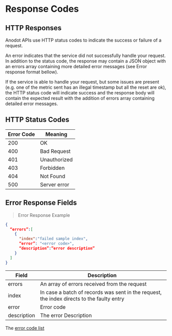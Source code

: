 # Response Codes

## HTTP Responses
Anodot APIs use HTTP status codes to indicate the success or failure of a request.

An error indicates that the service did not successfully handle your request. In addition to the status code, the response may contain a JSON object with an errors array containing more detailed error messages (see Error response format bellow).

If the service is able to handle your request, but some issues are present (e.g. one of the metric sent has an illegal timestamp but all the reset are ok), the HTTP status code will indicate success and the response body will contain the expected result with the addition of errors array containing detailed error messages.

## HTTP Status Codes

Error Code | Meaning
-|-
200 | OK
400 | Bad Request
401 | Unauthorized
403 | Forbidden
404 | Not Found
500 | Server error

## Error Response Fields

> Error Response Example

```json
{ 
  “errors”:[ 
    {
      "index":"failed sample index",
      “error”: "<error code>", 
      “description”:”error description” 
    } 
  ] 
}
```

Field | Description
------|------------
errors | An array of errors received from the request
index | In case a batch of records was sent in the request, the index directs to the faulty entry
error | Error code
description | The error Description

The [error code list](#anodot-error-codes)


